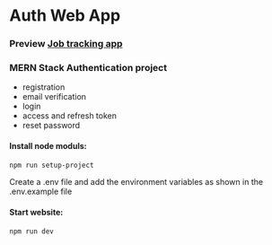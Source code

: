 # Auth Web App

### Preview [Job tracking app](https://auht.onrender.com/)

### MERN Stack Authentication project

- registration
- email verification
- login
- access and refresh token
- reset password

#### Install node moduls:

```sh
npm run setup-project
```

Create a .env file and add the environment variables as shown in the .env.example file

#### Start website:

```sh
npm run dev
```
